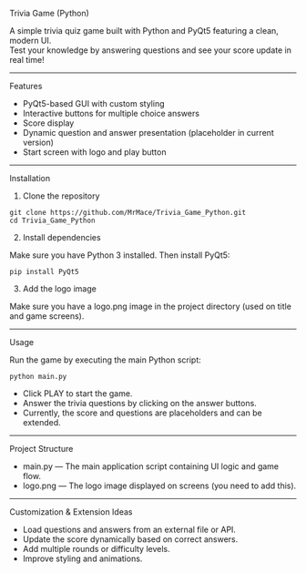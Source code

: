 Trivia Game (Python)

A simple trivia quiz game built with Python and PyQt5 featuring a clean, modern UI.  
Test your knowledge by answering questions and see your score update in real time!

---

Features

- PyQt5-based GUI with custom styling
- Interactive buttons for multiple choice answers
- Score display
- Dynamic question and answer presentation (placeholder in current version)
- Start screen with logo and play button

---

Installation

1. Clone the repository

```
git clone https://github.com/MrMace/Trivia_Game_Python.git
cd Trivia_Game_Python
```

2. Install dependencies

Make sure you have Python 3 installed. Then install PyQt5:

```
pip install PyQt5
```

3. Add the logo image

Make sure you have a logo.png image in the project directory (used on title and game screens).

---

Usage

Run the game by executing the main Python script:

```
python main.py
```

- Click PLAY to start the game.
- Answer the trivia questions by clicking on the answer buttons.
- Currently, the score and questions are placeholders and can be extended.

---

Project Structure

- main.py — The main application script containing UI logic and game flow.
- logo.png — The logo image displayed on screens (you need to add this).

---

Customization & Extension Ideas

- Load questions and answers from an external file or API.
- Update the score dynamically based on correct answers.
- Add multiple rounds or difficulty levels.
- Improve styling and animations.

